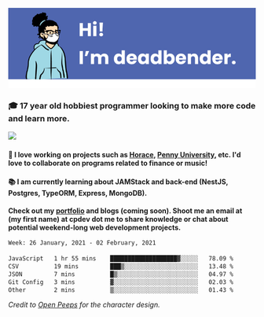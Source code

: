 ![banner](banner.png)

### 🎓 17 year old hobbiest programmer looking to make more code and learn more.

<a href="https://twitter.com/KO4JZT"><img src="https://img.shields.io/badge/ko4jzt%20-%231DA1F2.svg?&style=for-the-badge&logo=Twitter&logoColor=white"/></a>

#### 📝 I love working on projects such as [Horace](https://github.com/knights-of-academia/horace), [Penny University](https://github.com/penny-university/penny_university), etc. I'd love to collaborate on programs related to finance or music!

#### 📚 I am currently learning about JAMStack and back-end (NestJS, Postgres, TypeORM, Express, MongoDB). 

**Check out my [portfolio](https://cpdev.me) and blogs (coming soon). Shoot me an email at (my first name) at cpdev dot me to share knowledge or chat about potential weekend-long web development projects.**



<!--START_SECTION:waka-->
```text
Week: 26 January, 2021 - 02 February, 2021

JavaScript   1 hr 55 mins    ███████████████████▓░░░░░   78.09 % 
CSV          19 mins         ███▒░░░░░░░░░░░░░░░░░░░░░   13.48 % 
JSON         7 mins          █▒░░░░░░░░░░░░░░░░░░░░░░░   04.97 % 
Git Config   3 mins          ▓░░░░░░░░░░░░░░░░░░░░░░░░   02.03 % 
Other        2 mins          ▒░░░░░░░░░░░░░░░░░░░░░░░░   01.43 % 
```
<!--END_SECTION:waka-->

*Credit to [Open Peeps](https://www.openpeeps.com/) for the character design.*

